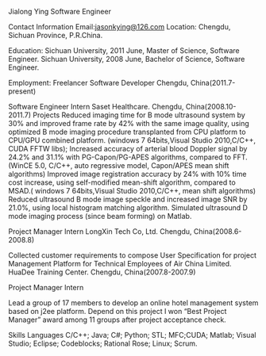 Jialong Ying
Software Engineer

Contact Information
Email:jasonkying@126.com
Location: Chengdu, Sichuan Province, P.R.China.

Education:
Sichuan University, 2011 June, Master of Science, Software Engineer. 
Sichuan University, 2008 June, Bachelor of Science, Software Engineer.

Employment:
Freelancer Software Developer 
Chengdu, China(2011.7-present) 

Software Engineer Intern
Saset Healthcare. Chengdu, China(2008.10-2011.7) 
Projects
Reduced imaging time for B mode ultrasound system by 30% and improved frame rate by 42% with the same image quality, using optimized B mode imaging procedure transplanted from CPU platform to CPU/GPU combined platform. (windows 7 64bits,Visual Studio 2010,C/C++, CUDA FFTW libs);
Increased accuracy of arterial blood Doppler signal by 24.2% and 31.1% with PG-Capon/PG-APES algorithms, compared to FFT.(WinCE 5.0, C/C++, auto regressive model, Capon/APES mean shift algorithms)
Improved image registration accuracy by 24% with 10% time cost increase, using self-modified mean-shift algorithm, compared to MSAD.( windows 7 64bits,Visual Studio 2010,C/C++, mean shift algorithms)
Reduced ultrasound B mode image speckle and increased image SNR by 21.0%, using local histogram matching algorithm.
Simulated ultrasound D mode imaging process (since beam forming) on Matlab.

Project Manager Intern
LongXin Tech Co, Ltd. Chengdu, China(2008.6-2008.8) 

Collected customer requirements to compose User Specification for project Management Platform for Technical Employees of Air China Limited.
HuaDee Training Center. Chengdu, China(2007.8-2007.9) 

Project Manager Intern

Lead a group of 17 members to develop an online hotel management system based on j2ee platform. Depend on this project I won “Best Project Manager” award among 11 groups after project acceptance check.

Skills 
Languages C/C++; Java; C#; Python; STL; MFC;CUDA; Matlab; Visual Studio; Eclipse; Codeblocks; Rational Rose; Linux; Scrum.
